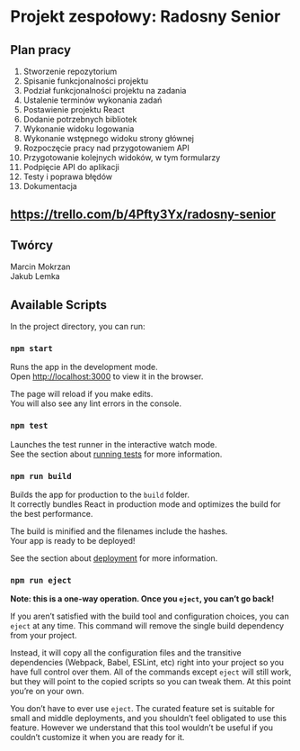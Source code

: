 # Projekt zespołowy: Radosny Senior

## Plan pracy

1. Stworzenie repozytorium </br>
2. Spisanie funkcjonalności projektu</br>
3. Podział funkcjonalności projektu na zadania</br>
4. Ustalenie terminów wykonania zadań</br>
5. Postawienie projektu React</br>
6. Dodanie potrzebnych bibliotek</br>
7. Wykonanie widoku logowania</br>
8. Wykonanie wstępnego widoku strony głównej</br>
9. Rozpoczęcie pracy nad przygotowaniem API</br>
10. Przygotowanie kolejnych widoków, w tym formularzy</br>
11. Podpięcie API do aplikacji</br>
12. Testy i poprawa błędów</br>
13. Dokumentacja</br>

## https://trello.com/b/4Pfty3Yx/radosny-senior

## Twórcy

Marcin Mokrzan </br>
Jakub Lemka </br>

## Available Scripts

In the project directory, you can run:

### `npm start`

Runs the app in the development mode.<br>
Open [http://localhost:3000](http://localhost:3000) to view it in the browser.

The page will reload if you make edits.<br>
You will also see any lint errors in the console.

### `npm test`

Launches the test runner in the interactive watch mode.<br>
See the section about [running tests](https://facebook.github.io/create-react-app/docs/running-tests) for more information.

### `npm run build`

Builds the app for production to the `build` folder.<br>
It correctly bundles React in production mode and optimizes the build for the best performance.

The build is minified and the filenames include the hashes.<br>
Your app is ready to be deployed!

See the section about [deployment](https://facebook.github.io/create-react-app/docs/deployment) for more information.

### `npm run eject`

**Note: this is a one-way operation. Once you `eject`, you can’t go back!**

If you aren’t satisfied with the build tool and configuration choices, you can `eject` at any time. This command will remove the single build dependency from your project.

Instead, it will copy all the configuration files and the transitive dependencies (Webpack, Babel, ESLint, etc) right into your project so you have full control over them. All of the commands except `eject` will still work, but they will point to the copied scripts so you can tweak them. At this point you’re on your own.

You don’t have to ever use `eject`. The curated feature set is suitable for small and middle deployments, and you shouldn’t feel obligated to use this feature. However we understand that this tool wouldn’t be useful if you couldn’t customize it when you are ready for it.
